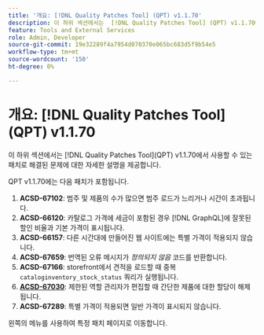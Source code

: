 ```yaml
---
title: '개요: [!DNL Quality Patches Tool] (QPT) v1.1.70'
description: 이 하위 섹션에서는  [!DNL Quality Patches Tool] (QPT) v1.1.70에서 사용할 수 있는 패치로 해결된 문제에 대한 자세한 설명을 제공합니다.
feature: Tools and External Services
role: Admin, Developer
source-git-commit: 19e32289f4a7954d070370e065bc683d5f9b54e5
workflow-type: tm+mt
source-wordcount: '150'
ht-degree: 0%

---
```


# 개요: [!DNL Quality Patches Tool]&#x200B;(QPT) v1.1.70

이 하위 섹션에서는 [!DNL Quality Patches Tool]&#x200B;(QPT) v1.1.70에서 사용할 수 있는 패치로 해결된 문제에 대한 자세한 설명을 제공합니다.

QPT v1.1.70에는 다음 패치가 포함됩니다.
1. **ACSD-67102**: 범주 및 제품의 수가 많으면 범주 로드가 느리거나 시간이 초과됩니다.
1. **ACSD-66120**: 카탈로그 가격에 세금이 포함된 경우 [!DNL GraphQL]에 잘못된 할인 비율과 기본 가격이 표시됩니다.
1. **ACSD-66157**: 다른 시간대에 만들어진 웹 사이트에는 특별 가격이 적용되지 않습니다.
1. **ACSD-67659**: 번역된 오류 메시지가 *정의되지 않음* 코드를 반환합니다.
1. **ACSD-67166**: storefront에서 견적을 로드할 때 중복 `cataloginventory_stock_status` 쿼리가 실행됩니다.
1. **[ACSD-67030](/help/tools/quality-patches-tool/patches-available-in-qpt/v1-1-70/acsd-67030.md)**: 제한된 역할 관리자가 편집할 때 간단한 제품에 대한 할당이 해제됩니다.
1. **ACSD-67289**: 특별 가격이 적용되면 일반 가격이 표시되지 않습니다.

왼쪽의 메뉴를 사용하여 특정 패치 페이지로 이동합니다.
